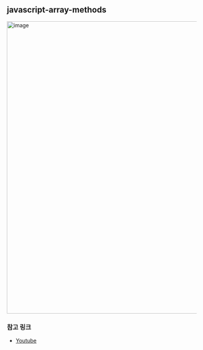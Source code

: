 ## javascript-array-methods
<img width="775" alt="image" src="https://user-images.githubusercontent.com/64337152/150236232-0c8b2267-925b-4f9c-b024-5fa712f0744e.png">


### 참고 링크

- [Youtube](https://www.youtube.com/watch?v=R8rmfD9Y5-c&t=387s)

